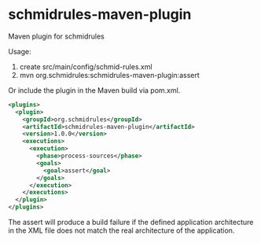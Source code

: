 # schmidrules-maven-plugin
Maven plugin for schmidrules

Usage:

1. create src/main/config/schmid-rules.xml
2. mvn org.schmidrules:schmidrules-maven-plugin:assert

Or include the plugin in the Maven build via pom.xml. 

```xml
<plugins>
  <plugin>
    <groupId>org.schmidrules</groupId>
    <artifactId>schmidrules‐maven‐plugin</artifactId>
    <version>1.0.0</version>
    <executions>
      <execution>
        <phase>process‐sources</phase>
        <goals>
          <goal>assert</goal>
        </goals>
      </execution>
    </executions>
  </plugin>
</plugins>
```

The assert will produce a build failure if the defined application architecture in the XML file does not match the real architecture of the application.
